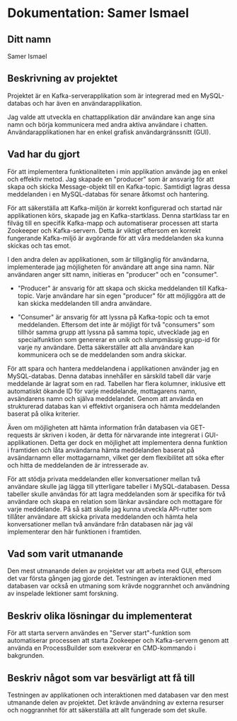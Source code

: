 # Dokumentation: Samer Ismael

## Ditt namn
Samer Ismael

## Beskrivning av projektet

Projektet är en Kafka-serverapplikation som är integrerad med en MySQL-databas och har även en användarapplikation.

Jag valde att utveckla en chattapplikation där användare kan ange sina namn och börja kommunicera med andra aktiva användare i chatten. Användarapplikationen har en enkel grafisk användargränssnitt (GUI).

## Vad har du gjort

För att implementera funktionaliteten i min applikation använde jag en enkel och effektiv metod. Jag skapade en "producer" som är ansvarig för att skapa och skicka Message-objekt till en Kafka-topic. Samtidigt lagras dessa meddelanden i en MySQL-databas för senare åtkomst och hantering.

För att säkerställa att Kafka-miljön är korrekt konfigurerad och startad när applikationen körs, skapade jag en Kafka-startklass. Denna startklass tar en filväg till en specifik Kafka-mapp och automatiserar processen att starta Zookeeper och Kafka-servern. Detta är viktigt eftersom en korrekt fungerande Kafka-miljö är avgörande för att våra meddelanden ska kunna skickas och tas emot.

I den andra delen av applikationen, som är tillgänglig för användarna, implementerade jag möjligheten för användare att ange sina namn. När användaren anger sitt namn, initieras en "producer" och en "consumer".

- "Producer" är ansvarig för att skapa och skicka meddelanden till Kafka-topic. Varje användare har sin egen "producer" för att möjliggöra att de kan skicka meddelanden till andra användare.

- "Consumer" är ansvarig för att lyssna på Kafka-topic och ta emot meddelanden. Eftersom det inte är möjligt för två "consumers" som tillhör samma grupp att lyssna på samma topic, utvecklade jag en specialfunktion som genererar en unik och slumpmässig grupp-id för varje ny användare. Detta säkerställer att alla användare kan kommunicera och se de meddelanden som andra skickar.

För att spara och hantera meddelandena i applikationen använder jag en MySQL-databas. Denna databas innehåller en särskild tabell där varje meddelande är lagrat som en rad. Tabellen har flera kolumner, inklusive ett automatiskt ökande ID för varje meddelande, mottagarens namn, avsändarens namn och själva meddelandet. Genom att använda en strukturerad databas kan vi effektivt organisera och hämta meddelanden baserat på olika kriterier.

Även om möjligheten att hämta information från databasen via GET-requests är skriven i koden, är detta för närvarande inte integrerat i GUI-applikationen. Detta ger dock en möjlighet att implementera denna funktion i framtiden och låta användarna hämta meddelanden baserat på avsändarnamn eller mottagarnamn, vilket ger dem flexibilitet att söka efter och hitta de meddelanden de är intresserade av.

För att stödja privata meddelanden eller konversationer mellan två användare skulle jag lägga till ytterligare tabeller i MySQL-databasen. Dessa tabeller skulle användas för att lagra meddelanden som är specifika för två användare och skapa en relation som länkar avsändare och mottagare för varje meddelande. På så sätt skulle jag kunna utveckla API-rutter som tillåter användare att skicka privata meddelanden och hämta hela konversationer mellan två användare från databasen när jag väl implementerar den här funktionen i framtiden.

## Vad som varit utmanande

Den mest utmanande delen av projektet var att arbeta med GUI, eftersom det var första gången jag gjorde det. Testningen av interaktionen med databasen var också en utmaning som krävde noggrannhet och användning av inspelade lektioner samt forskning.

## Beskriv olika lösningar du implementerat

För att starta servern användes en "Server start"-funktion som automatiserar processen att starta Zookeeper och Kafka-servern genom att använda en ProcessBuilder som exekverar en CMD-kommando i bakgrunden.

## Beskriv något som var besvärligt att få till

Testningen av applikationen och interaktionen med databasen var den mest utmanande delen av projektet. Det krävde användning av externa resurser och noggrannhet för att säkerställa att allt fungerade som det skulle.
